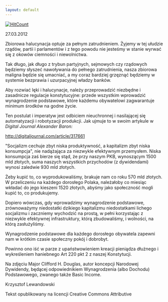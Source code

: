 ```yaml
---
layout: default
---
```


[![HitCount](http://hits.dwyl.io/czystakraina/{{page.url}}.svg)](http://hits.dwyl.io/czystakraina/{{page.url}})

<!--103-->
27.03.2012</p><p>Zbiorowa halucynacja optuje za pełnym zatrudnieniem. Żyjemy w tej ułudzie rządów, partii i parlamentów i z tego powodu nie jesteśmy w stanie wyrwać się z okowów ciemności i niewolnictwa. </p><p>Tak długo, jak długo z trybun partyjnych, sejmowych czy rządowych będziemy słyszeć nawoływania do pełnego zatrudnienia, nasza zbiorowa maligna będzie się umacniać, a my coraz bardziej grzęznąć będziemy w systemie bezprawia i uzurpacyjnej władzy banków.</p><p>Aby rozwiać lęki i halucynacje, należy przeprowadzić niezbędne i zasadnicze regulacje konstytucyjne: przede wszystkim wprowadzić wynagrodzenie podstawowe, które każdemu obywatelowi zagwarantuje minimum środków na godne życie.</p><p>Ten postulat i imperatyw jest odbiciem nieuchronnej i nasilającej się automatyzacji i robotyzacji produkcji. Jak ujmuje to w swoim artykule w <i>Digital Journal Alexander Baron:</i></p><p><a target="" title="Digital Journal" href="%20http://digitaljournal.com/article/317661"></p><p>http://digitaljournal.com/article/317661</a></p><p>"Socjalizm cechuje zbyt niska produktywność, a kapitalizm zbyt niska konsumpcja", nie nadążająca za niezwykle efektywnym przemysłem. Niska konsumpcja zaś bierze się stąd, że przy naszym PKB, wynoszącym 1500 mld złotych, suma naszych wszystkich przychodów (z dywidendami) wynosi zaledwie 930 mld złotych. </p><p>Żeby kupić to, co wyprodukowaliśmy, brakuje nam co roku 570 mld złotych. W przeliczeniu na każdego dorosłego Polaka, należałoby co miesiąc wkładać do jego kieszeni 1520 złotych, abyśmy jako społeczność mogli kupić to, co produkujemy. </p><p>Dopiero wówczas, gdy wprowadzimy wynagrodzenie podstawowe, zrównoważymy niedostatki dzikiego kapitalizmu niedostatkami lichego socjalizmu i zaczniemy wychodzić na prostą, w pełni korzystając z niezwykle efektywnej infrastruktury, którą zbudowaliśmy, i wolności, na którą zasłużyliśmy.</p><p>Wynagrodzenie podstawowe dla każdego dorosłego obywatela zapewni nam w krótkim czasie społeczny pokój i dobrobyt.</p><p>Powinno ono iść w parze z upaństwowieniem kreacji pieniądza dłużnego i wykreśleniem haniebnego Art 220 pkt 2 z naszej Konstytucji.</p><p>Na zdjęciu Major Clifford H. Douglas, autor koncepcji Narodowej Dywidendy, będącej odpowiednikiem Wynagrodzenia (albo Dochodu) Podstawowego, zwanego także Basic Income.</p><p>Krzysztof Lewandowski</p><p>Tekst opublikowany na licencji Creative Commons Attributive</p>